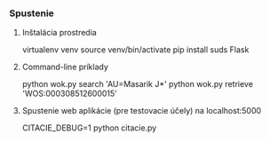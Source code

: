 ### Spustenie

1. Inštalácia prostredia

    virtualenv venv
    source venv/bin/activate
    pip install suds Flask

2. Command-line príklady
    
    python wok.py search 'AU=Masarik J*'
    python wok.py retrieve 'WOS:000308512600015'

3. Spustenie web aplikácie (pre testovacie účely) na localhost:5000

    CITACIE_DEBUG=1 python citacie.py
    